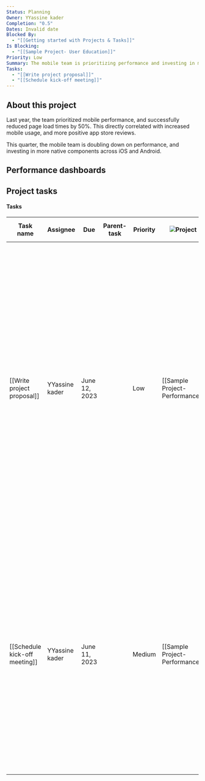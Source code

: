 ```yaml
---
Status: Planning
Owner: YYassine kader
Completion: "0.5"
Dates: Invalid date
Blocked By:
  - "[[Getting started with Projects & Tasks]]"
Is Blocking:
  - "[[Sample Project- User Education]]"
Priority: Low
Summary: The mobile team is prioritizing performance and investing in more native components across iOS and Android. Last year, the team successfully reduced page load times by 50%, leading to increased mobile usage and positive app store reviews. The project is currently in the planning stage, with performance dashboards and project tasks to be developed.
Tasks:
  - "[[Write project proposal]]"
  - "[[Schedule kick-off meeting]]"
---
```

## About this project

Last year, the team prioritized mobile performance, and successfully reduced page load times by 50%. This directly correlated with increased mobile usage, and more positive app store reviews.

This quarter, the mobile team is doubling down on performance, and investing in more native components across iOS and Android.

## Performance dashboards

## Project tasks

#### Tasks

|Task name|Assignee|Due|Parent-task|Priority|![](https://www.notion.so/icons/target_gray.svg)Project|Status|![](https://www.notion.so/icons/list-indent_gray.svg)Sub-tasks|Summary|![](https://www.notion.so/icons/tag_gray.svg)Tags|
|---|---|---|---|---|---|---|---|---|---|
|[[Write project proposal]]|YYassine kader|June 12, 2023||Low|[[Sample Project- Performance]]|Done||This project proposal aims to achieve cross-functional alignment on investing in mobile performance in Q3. Goals include adding user stories and specific problem statements, while non-goals include getting leadership sign-off and synthesizing user research learnings. Next steps include gathering feedback from the mobile team and creating awareness in appropriate Slack channels with internal comms.|Improvement|
|[[Schedule kick-off meeting]]|YYassine kader|June 11, 2023||Medium|[[Sample Project- Performance]]|In Progress||This task is in progress and involves scheduling a kick-off meeting for the performance project, preparing meeting materials in advance, and inviting all stakeholders to the meeting. Non-goals include brainstorming additional performance projects. The due date is April 26, 2023, and the priority is medium. The task is tagged as "Mobile".||